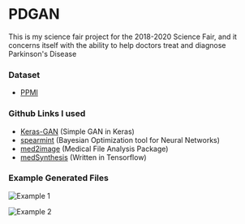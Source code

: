 # PDGAN

This is my science fair project for the 2018-2020 Science Fair, and it concerns itself with the ability to help doctors treat and diagnose Parkinson's Disease

### Dataset
* [PPMI](https://ida.loni.usc.edu/login.jsp?project=PPMI)

### Github Links I used
* [Keras-GAN](https://github.com/eriklindernoren/Keras-GAN) (Simple GAN in Keras)
* [spearmint](https://github.com/JasperSnoek/spearmint) (Bayesian Optimization tool for Neural Networks)
* [med2image](https://github.com/FNNDSC/med2image) (Medical File Analysis Package)
* [medSynthesis](https://github.com/ginobilinie/medSynthesis) (Written in Tensorflow)

### Example Generated Files
![Example 1](Gen1.gif)

![Example 2](Gen2.gif)
